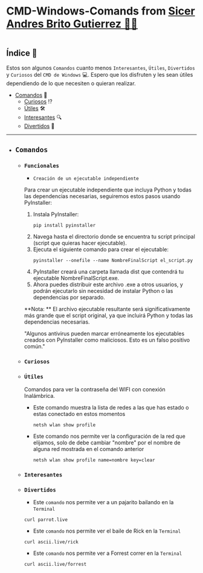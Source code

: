 
<div style="background-image: url(https://media3.giphy.com/media/wwg1suUiTbCY8H8vIA/giphy.gif?cid=ecf05e47hfu84pmh8vk2mo5wohm7vxo4hcx1gu3ye1664zcy&ep=v1_gifs_search&rid=giphy.gif&ct=g); display: flex; justify-content: center;">

# CMD-Windows-Comands from [Sicer Andres Brito Gutierrez 👨‍💻](https://github.com/SicerBrito)
</div>

## Índice 📖
Estos son algunos ```Comandos``` cuanto menos ```Interesantes```, ```Útiles```, ```Divertidos``` y ```Curiosos``` del ```CMD de Windows``` 💻. Espero que los disfruten y les sean útiles dependiendo de lo que necesiten o quieran realizar.

- [Comandos](#comandos) 📄
    - [Curiosos](#útiles) ⁉
    - [Útiles](#terminal) 🛠
        <!-- - [Estructura Base](#estructura-base) 🚧
        - [Referencias](#referencias) 🔗 -->
    - [Interesantes](#interesantes) 🔍
        <!-- - [Instalación de Paquetes](#instalación-de-paquetes) ⏬
            - [Dominio](#dominio) 📂
            - [Persistencia](#persistencia) 📂
            - [API](#api) 📂
        - [Migraciones](#migraciones) ✈️
            - [Crear](#crear) 🔧
            - [Actualizar](#actualizar) 🔧
        - [Visualización de posibles errores](#visualización-de-posibles-errores) ⁉️ -->
    - [Divertidos](#divertidos) 🤡


---

 - ## ```Comandos```

    - ### ```Funcionales```
       - ```Creación de un ejecutable independiente```

        Para crear un ejecutable independiente que incluya Python y todas las dependencias necesarias, seguiremos estos pasos usando PyInstaller:
      
      1. Instala PyInstaller:
          ```
          pip install pyinstaller
          ```
      2. Navega hasta el directorio donde se encuentra tu script principal (script que quieras hacer ejecutable).
      3. Ejecuta el siguiente comando para crear el ejecutable:
          ```
          pyinstaller --onefile --name NombreFinalScript el_script.py
          ```
      4. PyInstaller creará una carpeta llamada dist que contendrá tu ejecutable NombreFinalScript.exe.
      5. Ahora puedes distribuir este archivo .exe a otros usuarios, y podrán ejecutarlo sin necesidad de instalar Python o las dependencias por separado.

      **Nota: ** El archivo ejecutable resultante será significativamente más grande que el script original, ya que incluirá Python y todas las dependencias necesarias.
      
      "Algunos antivirus pueden marcar erróneamente los ejecutables creados con PyInstaller como maliciosos. Esto es un falso positivo común."



    - ### ```Curiosos```
    - ### ```Útiles```
        Comandos para ver la contraseña del WIFI con conexión Inalámbrica.

        - Este comando muestra la lista de redes a las que has estado o estas conectado en estos momentos

            ```
            netsh wlan show profile
            ```

        - Este comando nos permite ver la configuración de la red que elijamos, solo de debe cambiar "nombre" por el nombre de alguna red mostrada en el comando anterior
        
            ```
            netsh wlan show profile name=nombre key=clear
            ```

    - ### ```Interesantes```
    - ### ```Divertidos```
      
        - Este ```comando``` nos permite ver a un pajarito bailando en la ```Terminal```
    
        ```
        curl parrot.live
        ```
        
       - Este ```comando``` nos permite ver el baile de Rick en la ```Terminal```
    
        ```
        curl ascii.live/rick
        ```
        
       - Este ```comando``` nos permite ver a Forrest correr en la ```Terminal```
    
        ```
        curl ascii.live/forrest
        ```     
